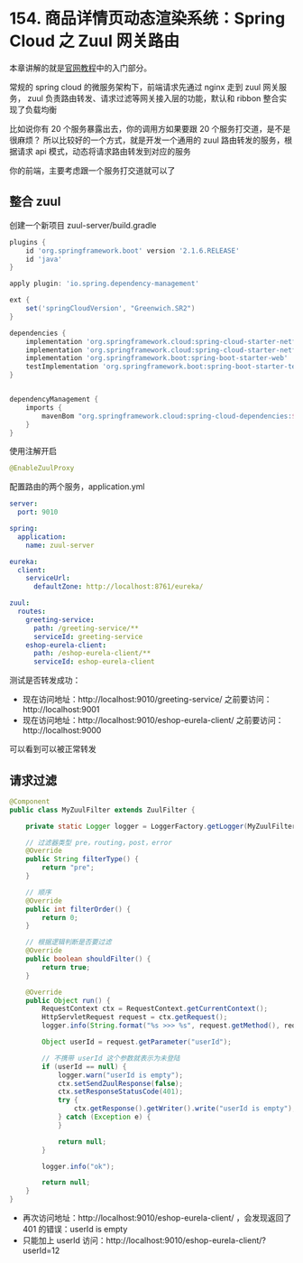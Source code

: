 # 154. 商品详情页动态渲染系统：Spring Cloud 之 Zuul 网关路由

本章讲解的就是[官网教程](https://cloud.spring.io/spring-cloud-static/Greenwich.SR2/single/spring-cloud.html#_router_and_filter_zuul)中的入门部分。

常规的 spring cloud 的微服务架构下，前端请求先通过 nginx 走到 zuul 网关服务，
zuul 负责路由转发、请求过滤等网关接入层的功能，默认和 ribbon 整合实现了负载均衡

比如说你有 20 个服务暴露出去，你的调用方如果要跟 20 个服务打交道，是不是很麻烦？
所以比较好的一个方式，就是开发一个通用的 zuul 路由转发的服务，根据请求 api 模式，动态将请求路由转发到对应的服务

你的前端，主要考虑跟一个服务打交道就可以了

## 整合 zuul

创建一个新项目 zuul-server/build.gradle

```groovy
plugins {
    id 'org.springframework.boot' version '2.1.6.RELEASE'
    id 'java'
}

apply plugin: 'io.spring.dependency-management'

ext {
    set('springCloudVersion', "Greenwich.SR2")
}

dependencies {
    implementation 'org.springframework.cloud:spring-cloud-starter-netflix-eureka-client'
    implementation 'org.springframework.cloud:spring-cloud-starter-netflix-zuul' // 引入 zuul 依赖
    implementation 'org.springframework.boot:spring-boot-starter-web'
    testImplementation 'org.springframework.boot:spring-boot-starter-test'
}


dependencyManagement {
    imports {
        mavenBom "org.springframework.cloud:spring-cloud-dependencies:${springCloudVersion}"
    }
}

```

使用注解开启

```java
@EnableZuulProxy
```

配置路由的两个服务，application.yml

```yml
server:
  port: 9010

spring:
  application:
    name: zuul-server

eureka:
  client:
    serviceUrl:
      defaultZone: http://localhost:8761/eureka/

zuul:
  routes:
    greeting-service:
      path: /greeting-service/**
      serviceId: greeting-service
    eshop-eurela-client:
      path: /eshop-eurela-client/**
      serviceId: eshop-eurela-client
```

测试是否转发成功：

- 现在访问地址：http://localhost:9010/greeting-service/
  之前要访问：http://localhost:9001
- 现在访问地址：http://localhost:9010/eshop-eurela-client/
  之前要访问：http://localhost:9000

可以看到可以被正常转发

## 请求过滤

```java
@Component
public class MyZuulFilter extends ZuulFilter {

    private static Logger logger = LoggerFactory.getLogger(MyZuulFilter.class);

    // 过滤器类型 pre，routing，post，error
    @Override
    public String filterType() {
        return "pre";
    }

    // 顺序
    @Override
    public int filterOrder() {
        return 0;
    }

    // 根据逻辑判断是否要过滤
    @Override
    public boolean shouldFilter() {
        return true;
    }

    @Override
    public Object run() {
        RequestContext ctx = RequestContext.getCurrentContext();
        HttpServletRequest request = ctx.getRequest();
        logger.info(String.format("%s >>> %s", request.getMethod(), request.getRequestURL().toString()));

        Object userId = request.getParameter("userId");

        // 不携带 userId 这个参数就表示为未登陆
        if (userId == null) {
            logger.warn("userId is empty");
            ctx.setSendZuulResponse(false);
            ctx.setResponseStatusCode(401);
            try {
                ctx.getResponse().getWriter().write("userId is empty");
            } catch (Exception e) {
            }

            return null;
        }

        logger.info("ok");

        return null;
    }
}
```

- 再次访问地址：http://localhost:9010/eshop-eurela-client/ ，会发现返回了 401 的错误：userId is empty
- 只能加上 userId 访问：http://localhost:9010/eshop-eurela-client/?userId=12


<iframe  height="500px" width="100%" frameborder=0 allowfullscreen="true" :src="$withBase('/ads.html')"></iframe>